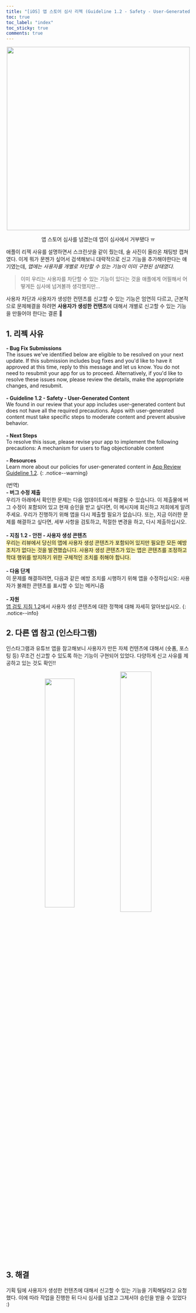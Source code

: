 ```yaml
---
title: "[iOS] 앱 스토어 심사 리젝 (Guideline 1.2 - Safety - User-Generated Content) 대응"
toc: true
toc_label: "index"
toc_sticky: true
comments: true
---
```


<p align="center"><img src="https://github.com/user-attachments/assets/893c53b8-7bcd-420f-85c8-5688f37b961e" width="500"></p>
<p align="center">앱 스토어 심사를 넘겼는데 앱이 심사에서 거부됐다 ㅠ</p>

애플이 리젝 사유를 설명하면서 스크린샷을 같이 줬는데, 술 사진이 올라온 채팅방 캡쳐였다. 이게 뭐가 문젠가 싶어서 검색해보니 대략적으로 신고 기능을 추가해야한다는 얘기였는데, *앱에는 사용자를 개별로 차단할 수 있는 기능이 이미 구현된 상태였다.*

>이미 우리는 사용자를 차단할 수 있는 기능이 있다는 것을 애플에게 어필해서 어떻게든 심사에 넘겨볼까 생각했지만... 

사용자 차단과 사용자가 생성한 컨텐츠를 신고할 수 있는 기능은 엄연히 다르고, 근본적으로 문제해결을 하려면 **사용자가 생성한 컨텐츠**에 대해서 개별로 신고할 수 있는 기능을 만들어야 한다는 결론 🥲

## 1. 리젝 사유
**- Bug Fix Submissions**  
The issues we've identified below are eligible to be resolved on your next update. If this submission includes bug fixes and you'd like to have it approved at this time, reply to this message and let us know. You do not need to resubmit your app for us to proceed. Alternatively, if you'd like to resolve these issues now, please review the details, make the appropriate changes, and resubmit.    <br><br>
**- Guideline 1.2 - Safety - User-Generated Content**  
We found in our review that your app includes user-generated content but does not have all the required precautions. Apps with user-generated content must take specific steps to moderate content and prevent abusive behavior.  <br><br>
**- Next Steps**  
To resolve this issue, please revise your app to implement the following precautions: A mechanism for users to flag objectionable content <br><br>
**- Resources**  
Learn more about our policies for user-generated content in [App Review Guideline 1.2](https://developer.apple.com/app-store/review/guidelines/#user-generated-content).
{: .notice--warning}
 
(번역)  
**- 버그 수정 제출**  
우리가 아래에서 확인한 문제는 다음 업데이트에서 해결될 수 있습니다. 이 제출물에 버그 수정이 포함되어 있고 현재 승인을 받고 싶다면, 이 메시지에 회신하고 저희에게 알려주세요. 우리가 진행하기 위해 앱을 다시 제출할 필요가 없습니다. 또는, 지금 이러한 문제를 해결하고 싶다면, 세부 사항을 검토하고, 적절한 변경을 하고, 다시 제출하십시오.  <br><br>
**- 지침 1.2 - 안전 - 사용자 생성 콘텐츠**  
<span style="background-color:#fff5b1"> 우리는 리뷰에서 당신의 앱에 사용자 생성 콘텐츠가 포함되어 있지만 필요한 모든 예방 조치가 없다는 것을 발견했습니다. 사용자 생성 콘텐츠가 있는 앱은 콘텐츠를 조정하고 학대 행위를 방지하기 위한 구체적인 조치를 취해야 합니다. </span><br><br>
**- 다음 단계**  
이 문제를 해결하려면, 다음과 같은 예방 조치를 시행하기 위해 앱을 수정하십시오: 사용자가 불쾌한 콘텐츠를 표시할 수 있는 메커니즘  <br><br>
**- 자원**  
[앱 검토 지침 1.2](https://developer.apple.com/app-store/review/guidelines/#user-generated-content)에서 사용자 생성 콘텐츠에 대한 정책에 대해 자세히 알아보십시오.
{: .notice--info}

## 2. 다른 앱 참고 (인스타그램)
인스타그램과 유튜브 앱을 참고해보니 사용자가 만든 자체 컨텐츠에 대해서 (숏폼, 포스팅 등) 무조건 신고할 수 있도록 하는 기능이 구현되어 있었다. 다양하게 신고 사유를 제공하고 있는 것도 확인!!

<p align="center">
  <img src="https://github.com/user-attachments/assets/962d6469-9f9c-4c6a-b600-bd2109b31c72" align="center" width="40%">
  <img src="https://github.com/user-attachments/assets/5a54af29-fc43-4896-8e62-3bee8d868025" align="center" width="41%">
</p>

## 3. 해결
기획 팀에 사용자가 생성한 컨텐츠에 대해서 신고할 수 있는 기능을 기획해달라고 요청했다. 이에 따라 작업을 진행한 뒤 다시 심사를 넘겼고 그제서야 승인을 받을 수 있었다 :) 

